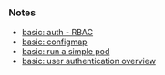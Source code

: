
### Notes

* [basic: auth - RBAC](./basic%3A%20auth%20-%20RBAC.md)
* [basic: configmap](./basic%3A%20configmap.md)
* [basic: run a simple pod](./basic%3A%20run%20a%20simple%20pod.md)
* [basic: user authentication overview](./basic%3A%20user%20authentication%20overview.md)
